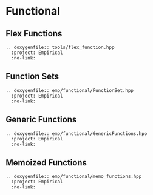 # Functional

## Flex Functions

```{eval-rst}
.. doxygenfile:: tools/flex_function.hpp
  :project: Empirical
  :no-link:
```

## Function Sets

```{eval-rst}
.. doxygenfile:: emp/functional/FunctionSet.hpp
  :project: Empirical
  :no-link:
```

## Generic Functions

```{eval-rst}
.. doxygenfile:: emp/functional/GenericFunctions.hpp
  :project: Empirical
  :no-link:
```

## Memoized Functions

```{eval-rst}
.. doxygenfile:: emp/functional/memo_functions.hpp
  :project: Empirical
  :no-link:
```
